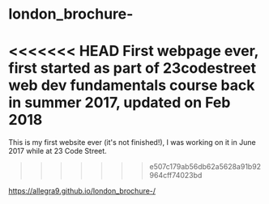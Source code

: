 # london_brochure-
<<<<<<< HEAD
First webpage ever, first started as part of 23codestreet web dev fundamentals course back in summer 2017, updated on Feb 2018
=======

This is my first website ever (it's not finished!), I was working on it in June 2017 while at 23 Code Street. 
>>>>>>> e507c179ab56db62a5628a91b92964cff74023bd

https://allegra9.github.io/london_brochure-/
